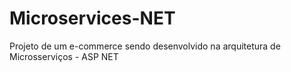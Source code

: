 # Microservices-NET

Projeto de um e-commerce sendo desenvolvido na arquitetura de  Microsserviços - ASP NET 
